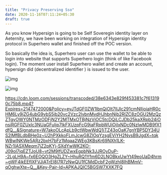 ```yaml
---
title: "Privacy Preserving Sso"
date: 2020-11-16T07:11:24+05:30
draft: true
---
```




As you know Hypersign is going to be Self Soveregin identity layer on Aeternity, we have been working on integration of Hypersign identity protocol in Superhero wallet and finished off the POC version.

So basically the idea is, Superhero user can use the wallet to be able to login into website that supports Superhero login (think of like Facebook login). The moment user install Superhero wallet and create an account, hypersign did (decentralized identifier ) is issued to the user.

![img](/images/privacy-preserving-sso/sso-arch.png)


![img](/images/privacy-preserving-sso/comparision.png)


https://cdn.loom.com/sessions/transcoded/38e6343e829f453381c7f613190c75b8.mp4?Expires=2147472000&Policy=eyJTdGF0ZW1lbnQiOlt7IlJlc291cmNlIjoiaHR0cHM6Ly9jZG4ubG9vbS5jb20vc2Vzc2lvbnMvdHJhbnNjb2RlZC8zOGU2MzQzZTgyOWY0NTMzODFjN2Y2MTMxOTBjNzViOC5tcDQiLCJDb25kaXRpb24iOnsiRGF0ZUxlc3NUaGFuIjp7IkFXUzpFcG9jaFRpbWUiOjIxNDc0NzIwMDB9fX1dfQ__&Signature=W7akoOLcApLb9ctWbwWdQ1iTZ43oOaK7gnYBP5DY34US2lMfBLdbBHe0z~U2hPXkkoFLmJcwG8ZlOqYzsgEViYH2NvsB9JgdX~tqkWBwlNKWe5ARz2bxH7bFz1Mqaa2WEg3KBsKr69NXh1LK-NZr1IASXMeqm7jZ2pKYj-SXdYwWK2KO-J09ol7iqEZTJoU8~vt2M9lfUDZwxEgpbNk3JJROyDuP--2LgLH9A~fx6EOQO3HgZLZY~HhuRQ1Yfm6D2LNOBkxUwYt49eoUaD4hrm~gWF4ikEEflXFVJiATrEI8I7R7zNwQU1fCMdDcbF2gWzhI8IhBMmV-qOghwXte~Q__&Key-Pair-Id=APKAJQIC5BGSW7XXK7FQ



